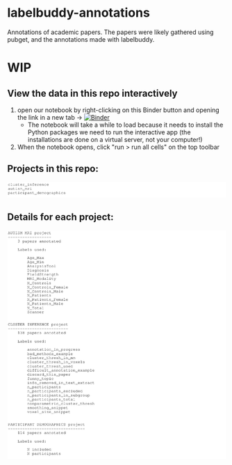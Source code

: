 # labelbuddy-annotations
Annotations of academic papers. The papers were likely gathered using pubget, and the annotations made with labelbuddy.

# WIP

## View the data in this repo interactively
1) open our notebook by right-clicking on this Binder button and opening the link in a new tab -> [![Binder](https://mybinder.org/badge_logo.svg)](https://mybinder.org/v2/gh/neurodatascience/labelbuddy-annotations/HEAD?labpath=examples%2Fdash_data_viewer__for_binder_2.ipynb) 
   - The notebook will take a while to load because it needs to install the Python packages we need to run the interactive app (the installations are done on a virtual server, not your computer!)
2) When the notebook opens, click "run > run all cells" on the top toolbar

## Projects in this repo:
![](examples/figures/document_from_projects.png)


## Details for each project:
![](examples/figures/projects_summary.png)


